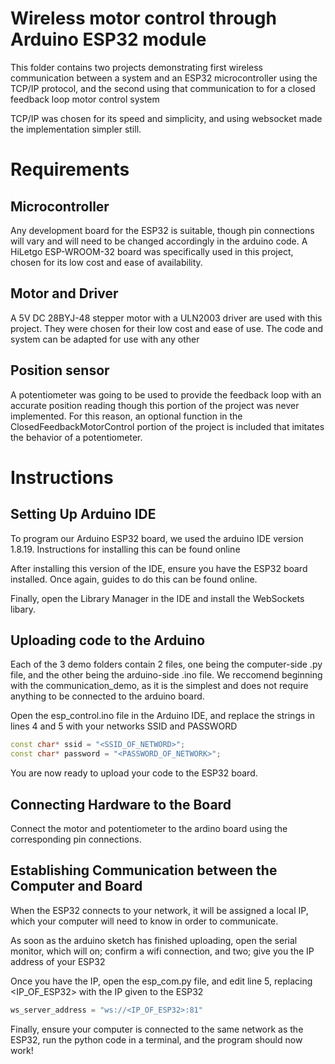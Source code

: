 # Wireless motor control through Arduino ESP32 module

This folder contains two projects demonstrating first wireless communication between a system and an ESP32 microcontroller using the TCP/IP protocol, and the second using that communication to for a closed feedback loop motor control system

TCP/IP was chosen for its speed and simplicity, and using websocket made the implementation simpler still.

# Requirements

## Microcontroller 

Any development board for the ESP32 is suitable, though pin connections will vary and will need to be changed accordingly in the arduino code. A HiLetgo ESP-WROOM-32 board was specifically used in this project, chosen for its low cost and ease of availability.

## Motor and Driver

A 5V DC 28BYJ-48 stepper motor with a ULN2003 driver are used with this project. They were chosen for their low cost and ease of use. The code and system can be adapted for use with any other

## Position sensor

A potentiometer was going to be used to provide the feedback loop with an accurate position reading though this portion of the project was never implemented. For this reason, an optional function in the ClosedFeedbackMotorControl portion of the project is included that imitates the behavior of a potentiometer.

# Instructions

## Setting Up Arduino IDE

To program our Arduino ESP32 board, we used the arduino IDE version 1.8.19. Instructions for installing this can be found online

After installing this version of the IDE, ensure you have the ESP32 board installed. Once again, guides to do this can be found online.

Finally, open the Library Manager in the IDE and install the WebSockets libary.

## Uploading code to the Arduino

Each of the 3 demo folders contain 2 files, one being the computer-side .py file, and the other being the arduino-side .ino file. We reccomend beginning with the communication_demo, as it is the simplest and does not require anything to be connected to the arduino board.

Open the esp_control.ino file in the Arduino IDE, and replace the strings in lines 4 and 5 with your networks SSID and PASSWORD

```ino 
const char* ssid = "<SSID_OF_NETWORD>";
const char* password = "<PASSWORD_OF_NETWORK>";
```

You are now ready to upload your code to the ESP32 board.

## Connecting Hardware to the Board

Connect the motor and potentiometer to the ardino board using the corresponding pin connections.

## Establishing Communication between the Computer and Board

When the ESP32 connects to your network, it will be assigned a local IP, which your computer will need to know in order to communicate. 

As soon as the arduino sketch has finished uploading, open the serial monitor, which will on; confirm a wifi connection, and two; give you the IP address of your ESP32

Once you have the IP, open the esp_com.py file, and edit line 5, replacing <IP_OF_ESP32> with the IP given to the ESP32

```python
ws_server_address = "ws://<IP_OF_ESP32>:81"
```

Finally, ensure your computer is connected to the same network as the ESP32, run the python code in a terminal, and the program should now work!